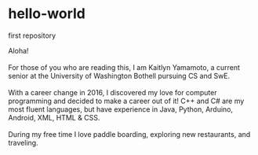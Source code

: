 # hello-world
first repository

Aloha!<br><br> For those of you who are reading this, I am Kaitlyn Yamamoto, a current senior at the University of Washington Bothell pursuing CS and SwE.<br><br>
With a career change in 2016, I discovered my love for computer programming and decided to make a career out of it! C++ and C# are my most fluent languages, but have experience in Java, Python, Arduino, Android, XML, HTML & CSS.<br><br>
During my free time I love paddle boarding, exploring new restaurants, and traveling.
